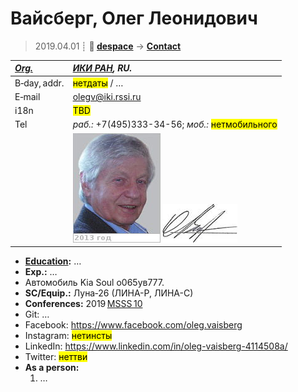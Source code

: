 # Вайсберг, Олег Леонидович
> 2019.04.01 ┊ **🚀 [despace](index.md)** → **[Contact](contact.md)**

|*[Org.](contact.md)*|*[ИКИ РАН](zz_iki_ras.md), RU.*|
|:--|:--|
|B‑day, addr.| <mark>нетдаты</mark> / … |
|E‑mail| <olegv@iki.rssi.ru> |
|i18n| <mark>TBD</mark> |
|Tel|*раб.:* +7(495)333-34-56; *моб.:* <mark>нетмобильного</mark> |
|| ![](f/contact/v/vaysberg_001_photo.jpg) [![](f/contact/v/vaysberg_001_sign_thumb.jpg)](f/contact/v/vaysberg_001_sign.png) |

   - **[Education](edu.md):** …
   - **Exp.:** …
   - Автомобиль Kia Soul о065ув777.
   - **SC/Equip.:** Луна‑26 (ЛИНА-Р, ЛИНА-С)
   - **Conferences:** 2019 [MSSS 10](msss_10.md)
   - Git: …
   - Facebook: <https://www.facebook.com/oleg.vaisberg>
   - Instagram: <mark>нетинсты</mark>
   - LinkedIn: <https://www.linkedin.com/in/oleg-vaisberg-4114508a/>
   - Twitter: <mark>неттви</mark>
   - **As a person:**
      1. …
